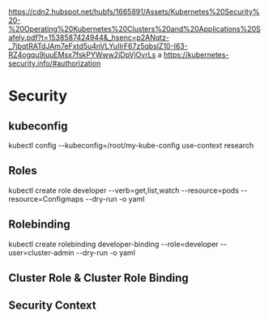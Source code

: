 https://cdn2.hubspot.net/hubfs/1665891/Assets/Kubernetes%20Security%20-%20Operating%20Kubernetes%20Clusters%20and%20Applications%20Safely.pdf?t=1538587424944&_hsenc=p2ANqtz-_7jbqtRATdJAm7eFxtd5u4nVLYuIlrF67z5qbslZ10-I63-RZ4ogqu9iuuEMsx7fskPYWww2jDpVjOvrLs
a
https://kubernetes-security.info/#authorization

# Security

## kubeconfig

kubectl config --kubeconfig=/root/my-kube-config use-context research

## Roles

kubectl create role developer --verb=get,list,watch --resource=pods --resource=Configmaps --dry-run -o yaml

## Rolebinding

kubectl create rolebinding  developer-binding --role=developer --user=cluster-admin --dry-run  -o yaml

## Cluster Role & Cluster Role Binding

## Security Context
